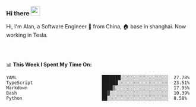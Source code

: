 ### Hi there <img src="https://media.giphy.com/media/hvRJCLFzcasrR4ia7z/giphy.gif" width="25px">

<!-- ![visitors](https://visitor-badge.glitch.me/badge?page_id=dislfyer.dislfyer) -->

Hi, I'm Alan, a Software Engineer 🚀 from China, 🏠 base in shanghai. Now working in Tesla.

<br/>
<br/>

📊 **This Week I Spent My Time On:**


<!--START_SECTION:waka-->

```text
YAML                                ███████░░░░░░░░░░░░░░░░░░  27.78%
TypeScript                          ██████░░░░░░░░░░░░░░░░░░░  23.51%
Markdown                            ████▒░░░░░░░░░░░░░░░░░░░░  17.95%
Bash                                ██▓░░░░░░░░░░░░░░░░░░░░░░  10.39%
Python                              ██░░░░░░░░░░░░░░░░░░░░░░░  8.58%
```

<!--END_SECTION:waka-->

<!--
**About Me:**
 -->
